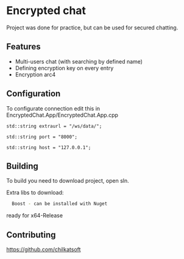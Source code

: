 
# Encrypted chat

Project was done for practice, but can be used for secured chatting.




## Features

- Multi-users chat (with searching by defined name)
- Defining encryption key on every entry
- Encryption arc4


## Configuration

To configurate connection edit this in EncryptedChat.App/EncryptedChat.App.cpp

`std::string extraurl = "/ws/data/";`

`std::string port = "8000";`

`std::string host = "127.0.0.1";`




## Building

To build you need to download project, open sln.

Extra libs to download:
```bash
  Boost - can be installed with Nuget 
```
ready for x64-Release

## Contributing

https://github.com/chilkatsoft

